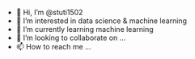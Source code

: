 - 👋 Hi, I’m @stuti1502
- 👀 I’m interested in data science & machine learning
- 🌱 I’m currently learning machine learning
- 💞️ I’m looking to collaborate on ...
- 📫 How to reach me ...

<!---
stuti1502/stuti1502 is a ✨ special ✨ repository because its `README.md` (this file) appears on your GitHub profile.
You can click the Preview link to take a look at your changes.
--->
